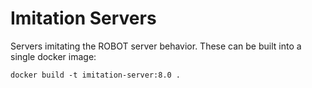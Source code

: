 # Imitation Servers

Servers imitating the ROBOT server behavior.
These can be built into a single docker image:

```docker build -t imitation-server:8.0 .```
